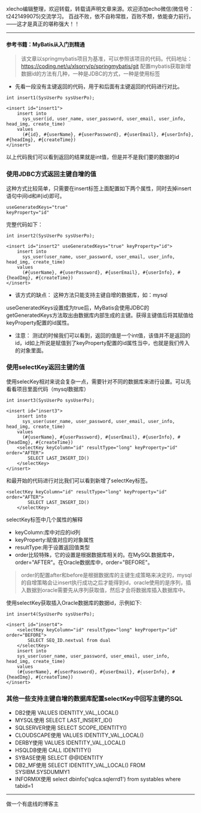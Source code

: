 xlecho编辑整理，欢迎转载，转载请声明文章来源。欢迎添加echo微信(微信号：t2421499075)交流学习。 百战不败，依不自称常胜，百败不颓，依能奋力前行。——这才是真正的堪称强大！！

---

#### 参考书籍：MyBatis从入门到精通

> 该文章以springmybatis项目为基准，可以参照该项目的代码。代码地址：https://coding.net/u/xlsorry/p/springmybatis/git  配置mybatis获取新增数据id的方法有几种，一种是JDBC的方式，一种是使用标签<selectKey>

- 先看一段没有主键返回的代码，用于和后面有主键返回的代码进行对比。
```
int insert1(SysUserPo sysUserPo);

<insert id="insert1">
    insert into
      sys_user(id, user_name, user_password, user_email, user_info, head_img, create_time)
    values
      (#{id}, #{userName}, #{userPassword}, #{userEmail}, #{userInfo}, #{headImg}, #{createTime})
</insert>
```
以上代码我们可以看到返回的结果就是int值，但是并不是我们要的数据的id

### 使用JDBC方式返回主键自增的值
这种方式比较简单，只需要在insert标签上面配置如下两个属性，同时去掉insert语句中间id和#{id}即可。
```
useGeneratedKeys="true"
keyProperty="id"
```

完整代码如下：
```
int insert2(SysUserPo sysUserPo);

<insert id="insert2" useGeneratedKeys="true" keyProperty="id">
    insert into
      sys_user(user_name, user_password, user_email, user_info, head_img, create_time)
    values
      (#{userName}, #{userPassword}, #{userEmail}, #{userInfo}, #{headImg}, #{createTime})
</insert>
```

- 该方式的缺点：
这种方法只能支持主键自增的数据库，如：mysql

useGeneratedKeys设置成为true后，MyBatis会使用JDBC的getGeneratedKeys方法取出由数据库内部生成的主键。获得主键值后将其赋值给keyProperty配置的id属性。

- 注意：
测试的时候我们可以看到，返回的值是一个int值，该值并不是返回的id，id如上所说是赋值到了keyProperty配置的id属性当中，也就是我们传入的对象里面。

### 使用selectKey返回主键的值
使用selecKey相对来说会复杂一点，需要针对不同的数据库来进行设置。可以先看看项目里面代码（mysql数据库）
```
int insert3(SysUserPo sysUserPo);

<insert id="insert3">
    insert into
      sys_user(user_name, user_password, user_email, user_info, head_img, create_time)
    values
      (#{userName}, #{userPassword}, #{userEmail}, #{userInfo}, #{headImg}, #{createTime})
    <selectKey keyColumn="id" resultType="long" keyProperty="id" order="AFTER">
        SELECT LAST_INSERT_ID()
    </selectKey>
</insert>
```

和最开始的代码进行对比我们可以看到新增了selectKey标签。
```
<selectKey keyColumn="id" resultType="long" keyProperty="id" order="AFTER">
        SELECT LAST_INSERT_ID()
    </selectKey>
```

selectKey标签中几个属性的解释
- keyColumn:库中对应的id列
- keyProperty:赋值对应的对象属性
- resultType:用于设置返回值类型
- order比较特殊，它的设置是根据数据库相关的。在MySQL数据库中，order="AFTER"。在Oracle数据库中，order="BEFORE"。

> order的配置after和before是根据数据库的主键生成策略来决定的，mysql的自增策略会让insert执行成功之后才能得到id，oracle使用的是序列，插入数据到oracle需要先从序列获取值，然后才会将数据库插入数据库中。

使用selectKey获取插入Oracle数据库的数据id，示例如下:
```
int insert4(SysUserPo sysUserPo);

<insert id="insert4">
    <selectKey keyColumn="id" resultType="long" keyProperty="id" order="BEFORE">
        SELECT SEQ_ID.nextval from dual
    </selectKey>
    insert into
    sys_user(user_name, user_password, user_email, user_info, head_img, create_time)
    values
    (#{userName}, #{userPassword}, #{userEmail}, #{userInfo}, #{headImg}, #{createTime})
</insert>
```

### 其他一些支持主键自增的数据库配置selectKey中回写主键的SQL
- DB2使用 VALUES IDENTITY_VAL_LOCAL()
- MYSQL使用 SELECT LAST_INSERT_ID()
- SQLSERVER使用 SELECT SCOPE_IDENTITY()
- CLOUDSCAPE使用 VALUES IDENTITY_VAL_LOCAL()
- DERBY使用 VALUES IDENTITY_VAL_LOCAL()
- HSQLDB使用 CALL IDENTITY()
- SYBASE使用 SELECT @@IDENTITY
- DB2_MF使用 SELECT IDENTITY_VAL_LOCAL() FROM SYSIBM.SYSDUMMY1
- INFORMIX使用 select dbinfo('sqlca.sqlerrd1') from systables where tabid=1

---

做一个有底线的博客主